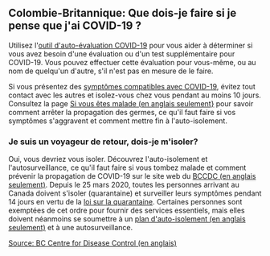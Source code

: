 ## Colombie-Britannique: Que dois-je faire si je pense que j'ai COVID-19 ?

Utilisez l'[outil d'auto-évaluation COVID-19](https://covid19.thrive.health/) pour vous aider à déterminer si vous avez besoin d'une évaluation ou d'un test supplémentaire pour COVID-19. Vous pouvez effectuer cette évaluation pour vous-même, ou au nom de quelqu'un d'autre, s'il n'est pas en mesure de le faire.

Si vous présentez des [symptômes compatibles avec COVID-19](http://www.bccdc.ca/health-info/diseases-conditions/covid-19/about-covid-19/symptoms), évitez tout contact avec les autres et isolez-vous chez vous pendant au moins 10 jours. Consultez la page [Si vous êtes malade (en anglais seulement}](http://www.bccdc.ca/health-info/diseases-conditions/covid-19/about-covid-19/if-you-are-sick) pour savoir comment arrêter la propagation des germes, ce qu'il faut faire si vos symptômes s'aggravent et comment mettre fin à l'auto-isolement.

### Je suis un voyageur de retour, dois-je m'isoler?

Oui, vous devriez vous isoler. Découvrez l'auto-isolement et l'autosurveillance, ce qu'il faut faire si vous tombez malade et comment prévenir la propagation de COVID-19 sur le site web du [BCCDC (en anglais seulement)](http://www.bccdc.ca/health-info/diseases-conditions/covid-19/self-isolation). Depuis le 25 mars 2020, toutes les personnes arrivant au Canada doivent s'isoler (quarantaine) et surveiller leurs symptômes pendant 14 jours en vertu de la [loi sur la quarantaine](https://www.canada.ca/fr/sante-publique/nouvelles/2020/03/nouveau-decret-dauto-isolement-obligatoire-pour-les-personnes-entrant-au-canada.html). Certaines personnes sont exemptées de cet ordre pour fournir des services essentiels, mais elles doivent néanmoins se soumettre à un [plan d'auto-isolement (en anglais seulement)](https://www2.gov.bc.ca/gov/content/safety/emergency-preparedness-response-recovery/covid-19-provincial-support/self-isolation-on-return) et à une autosurveillance.

[Source: BC Centre for Disease Control (en anglais)](http://www.bccdc.ca/health-info/diseases-conditions/covid-19/common-questions)
